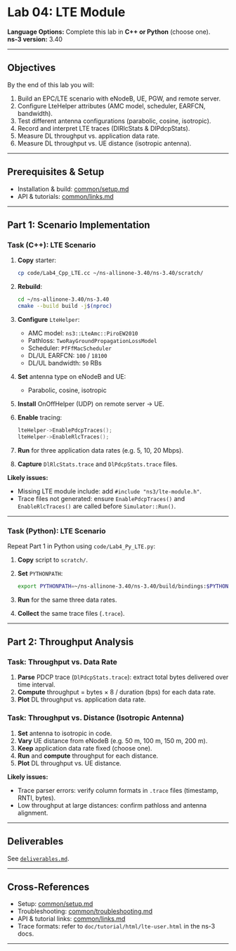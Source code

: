 # Lab 04: LTE Module

**Language Options:** Complete this lab in **C++ or Python** (choose one).  
**ns-3 version:** 3.40

---

## Objectives

By the end of this lab you will:

1. Build an EPC/LTE scenario with eNodeB, UE, PGW, and remote server.  
2. Configure LteHelper attributes (AMC model, scheduler, EARFCN, bandwidth).  
3. Test different antenna configurations (parabolic, cosine, isotropic).  
4. Record and interpret LTE traces (DlRlcStats & DlPdcpStats).  
5. Measure DL throughput vs. application data rate.  
6. Measure DL throughput vs. UE distance (isotropic antenna).  

---

## Prerequisites & Setup

- Installation & build: [common/setup.md](../common/setup.md)  
- API & tutorials: [common/links.md](../common/links.md)  

---

## Part 1: Scenario Implementation

### Task (C++): LTE Scenario

1. **Copy** starter:
   ```bash
   cp code/Lab4_Cpp_LTE.cc ~/ns-allinone-3.40/ns-3.40/scratch/
    ```

2. **Rebuild**:

   ```bash
   cd ~/ns-allinone-3.40/ns-3.40
   cmake --build build -j$(nproc)
   ```
3. **Configure** `LteHelper`:

   * AMC model: `ns3::LteAmc::PiroEW2010`
   * Pathloss: `TwoRayGroundPropagationLossModel`
   * Scheduler: `PfFfMacScheduler`
   * DL/UL EARFCN: `100` / `18100`
   * DL/UL bandwidth: `50` RBs
4. **Set** antenna type on eNodeB and UE:

   * Parabolic, cosine, isotropic
5. **Install** OnOffHelper (UDP) on remote server → UE.
6. **Enable** tracing:

   ```cpp
   lteHelper->EnablePdcpTraces();
   lteHelper->EnableRlcTraces();
   ```
7. **Run** for three application data rates (e.g. 5, 10, 20 Mbps).
8. **Capture** `DlRlcStats.trace` and `DlPdcpStats.trace` files.

**Likely issues:**

* Missing LTE module include: add `#include "ns3/lte-module.h"`.
* Trace files not generated: ensure `EnablePdcpTraces()` and `EnableRlcTraces()` are called before `Simulator::Run()`.

---

### Task (Python): LTE Scenario

Repeat Part 1 in Python using `code/Lab4_Py_LTE.py`:

1. **Copy** script to `scratch/`.
2. **Set** `PYTHONPATH`:

   ```bash
   export PYTHONPATH=~/ns-allinone-3.40/ns-3.40/build/bindings:$PYTHONPATH
   ```
3. **Run** for the same three data rates.
4. **Collect** the same trace files (`.trace`).

---

## Part 2: Throughput Analysis

### Task: Throughput vs. Data Rate

1. **Parse** PDCP trace (`DlPdcpStats.trace`): extract total bytes delivered over time interval.
2. **Compute** throughput = bytes × 8 / duration (bps) for each data rate.
3. **Plot** DL throughput vs. application data rate.

### Task: Throughput vs. Distance (Isotropic Antenna)

1. **Set** antenna to isotropic in code.
2. **Vary** UE distance from eNodeB (e.g. 50 m, 100 m, 150 m, 200 m).
3. **Keep** application data rate fixed (choose one).
4. **Run** and **compute** throughput for each distance.
5. **Plot** DL throughput vs. UE distance.

**Likely issues:**

* Trace parser errors: verify column formats in `.trace` files (timestamp, RNTI, bytes).
* Low throughput at large distances: confirm pathloss and antenna alignment.

---

## Deliverables

See [`deliverables.md`](deliverables.md).

---

## Cross-References

* Setup: [common/setup.md](../common/setup.md)
* Troubleshooting: [common/troubleshooting.md](../common/troubleshooting.md)
* API & tutorial links: [common/links.md](../common/links.md)
* Trace formats: refer to `doc/tutorial/html/lte-user.html` in the ns-3 docs.

---